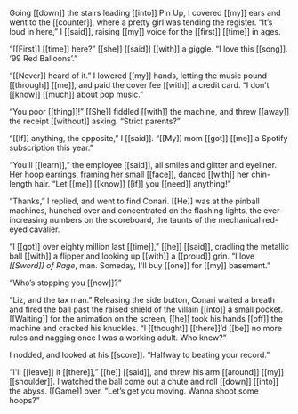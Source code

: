 Going [[down]] the stairs leading [[into]] Pin Up, I covered [[my]] ears and went to the [[counter]], where a pretty girl was tending the register. “It’s loud in here,” I [[said]], raising [[my]] voice for the [[first]] [[time]] in ages.

“[[First]] [[time]] here?” [[she]] [[said]] [[with]] a giggle. “I love this [[song]]. ‘99 Red Balloons’.”

“[[Never]] heard of it.” I lowered [[my]] hands, letting the music pound [[through]] [[me]], and paid the cover fee [[with]] a credit card. “I don’t [[know]] [[much]] about pop music.”

“You poor [[thing]]!” [[She]] fiddled [[with]] the machine, and threw [[away]] the receipt [[without]] asking. “Strict parents?”

“[[If]] anything, the opposite,” I [[said]]. “[[My]] mom [[got]] [[me]] a Spotify subscription this year.”

“You’ll [[learn]],” the employee [[said]], all smiles and glitter and eyeliner. Her hoop earrings, framing her small [[face]], danced [[with]] her chin-length hair. “Let [[me]] [[know]] [[if]] you [[need]] anything!”

“Thanks,” I replied, and went to find Conari. [[He]] was at the pinball machines, hunched over and concentrated on the flashing lights, the ever-increasing numbers on the scoreboard, the taunts of the mechanical red-eyed cavalier.

“I [[got]] over eighty million last [[time]],” [[he]] [[said]], cradling the metallic ball [[with]] a flipper and looking up [[with]] a [[proud]] grin. “I love *[[Sword]] of Rage*, man. Someday, I'll buy [[one]] for [[my]] basement.”

“Who’s stopping you [[now]]?”

“Liz, and the tax man.” Releasing the side button, Conari waited a breath and fired the ball past the raised shield of the villain [[into]] a small pocket. [[Waiting]] for the animation on the screen, [[he]] took his hands [[off]] the machine and cracked his knuckles. “I [[thought]] [[there]]’d [[be]] no more rules and nagging once I was a working adult. Who knew?”

I nodded, and looked at his [[score]]. “Halfway to beating your record.”

“I'll [[leave]] it [[there]],” [[he]] [[said]], and threw his arm [[around]] [[my]] [[shoulder]]. I watched the ball come out a chute and roll [[down]] [[into]] the abyss. [[Game]] over. “Let’s get you moving. Wanna shoot some hoops?”



